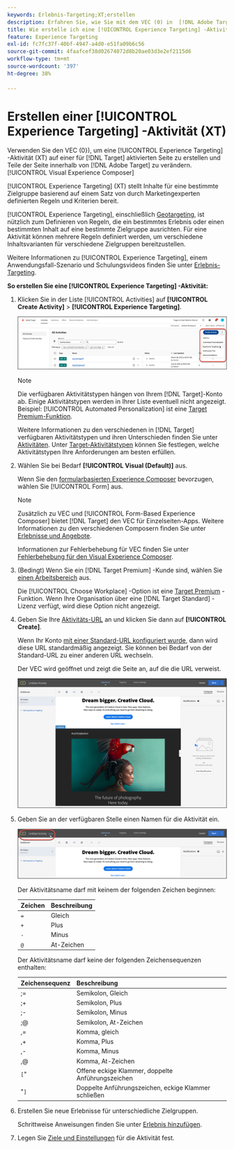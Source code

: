 ```yaml
---
keywords: Erlebnis-Targeting;XT;erstellen
description: Erfahren Sie, wie Sie mit dem VEC (0) in  [!DNL Adobe Target]  eine [!UICONTROL Experience Targeting] -Aktivität (XT) erstellen.[!UICONTROL Visual Experience Composer]
title: Wie erstelle ich eine [!UICONTROL Experience Targeting] -Aktivität?
feature: Experience Targeting
exl-id: fc7fc37f-40bf-4947-a4d0-e51fa09b6c56
source-git-commit: 4faafcef38d02674072d8b20ae03d3e2ef2115d6
workflow-type: tm+mt
source-wordcount: '397'
ht-degree: 38%

---
```


# Erstellen einer [!UICONTROL Experience Targeting] -Aktivität (XT)

Verwenden Sie den VEC (0}), um eine [!UICONTROL Experience Targeting] -Aktivität (XT) auf einer für [!DNL Target] aktivierten Seite zu erstellen und Teile der Seite innerhalb von [!DNL Adobe Target] zu verändern.[!UICONTROL Visual Experience Composer]

[!UICONTROL Experience Targeting] (XT) stellt Inhalte für eine bestimmte Zielgruppe basierend auf einem Satz von durch Marketingexperten definierten Regeln und Kriterien bereit.

[!UICONTROL Experience Targeting], einschließlich [Geotargeting](/help/main/c-target/c-audiences/c-target-rules/geo.md), ist nützlich zum Definieren von Regeln, die ein bestimmtes Erlebnis oder einen bestimmten Inhalt auf eine bestimmte Zielgruppe ausrichten. Für eine Aktivität können mehrere Regeln definiert werden, um verschiedene Inhaltsvarianten für verschiedene Zielgruppen bereitzustellen.

Weitere Informationen zu [!UICONTROL Experience Targeting], einem Anwendungsfall-Szenario und Schulungsvideos finden Sie unter [Erlebnis-Targeting](/help/main/c-activities/t-experience-target/experience-target.md).

**So erstellen Sie eine [!UICONTROL Experience Targeting] -Aktivität:**

1. Klicken Sie in der Liste [!UICONTROL Activities] auf **[!UICONTROL Create Activity]** > **[!UICONTROL Experience Targeting]**.

   ![Aktivität erstellen > Erlebnis-Targeting](/help/main/c-activities/t-experience-target/t-xt-create/assets/xt_select-1.png)

   >[!NOTE]
   >
   >Die verfügbaren Aktivitätstypen hängen von Ihrem [!DNL Target]-Konto ab. Einige Aktivitätstypen werden in Ihrer Liste eventuell nicht angezeigt. Beispiel: [!UICONTROL Automated Personalization] ist eine [Target Premium-Funktion](/help/main/c-intro/intro.md#premium).
   >
   >Weitere Informationen zu den verschiedenen in [!DNL Target] verfügbaren Aktivitätstypen und ihren Unterschieden finden Sie unter [Aktivitäten](/help/main/c-activities/activities.md#concept_D317A95A1AB54674BA7AB65C7985BA03). Unter [Target-Aktivitätstypen](/help/main/c-activities/target-activities-guide.md) können Sie festlegen, welche Aktivitätstypen Ihre Anforderungen am besten erfüllen.

1. Wählen Sie bei Bedarf **[!UICONTROL Visual (Default)]** aus.

   Wenn Sie den [formularbasierten Experience Composer](/help/main/c-experiences/form-experience-composer.md) bevorzugen, wählen Sie [!UICONTROL Form] aus.

   >[!NOTE]
   >
   >Zusätzlich zu VEC und [!UICONTROL Form-Based Experience Composer] bietet [!DNL Target] den VEC für Einzelseiten-Apps. Weitere Informationen zu den verschiedenen Composern finden Sie unter [Erlebnisse und Angebote](/help/main/c-experiences/experiences.md).
   >
   >Informationen zur Fehlerbehebung für VEC finden Sie unter [Fehlerbehebung für den Visual Experience Composer](/help/main/c-experiences/c-visual-experience-composer/r-troubleshoot-composer/troubleshoot-composer.md).

1. (Bedingt) Wenn Sie ein [!DNL Target Premium] -Kunde sind, wählen Sie [einen Arbeitsbereich](/help/main/administrating-target/c-user-management/property-channel/property-channel.md) aus.

   Die [!UICONTROL Choose Workplace] -Option ist eine [Target Premium](/help/main/c-intro/intro.md) -Funktion. Wenn Ihre Organisation über eine [!DNL Target Standard] -Lizenz verfügt, wird diese Option nicht angezeigt.

1. Geben Sie Ihre [Aktivitäts-URL](/help/main/c-activities/t-experience-target/t-xt-create/xt-activity-url.md#concept_D28549AAA0A14E3BB5F05F32BE8ABC90) an und klicken Sie dann auf **[!UICONTROL Create]**.

   Wenn Ihr Konto [mit einer Standard-URL konfiguriert wurde](/help/main/administrating-target/visual-experience-composer-set-up.md), dann wird diese URL standardmäßig angezeigt. Sie können bei Bedarf von der Standard-URL zu einer anderen URL wechseln.

   Der VEC wird geöffnet und zeigt die Seite an, auf die die URL verweist.

   ![Erlebnis-Targeting-Aktivität im VEC](/help/main/c-activities/t-experience-target/t-xt-create/assets/xt-in-vec.png)

1. Geben Sie an der verfügbaren Stelle einen Namen für die Aktivität ein.

   ![Namensfeld](/help/main/c-activities/t-experience-target/t-xt-create/assets/xt_name-new.png)

   Der Aktivitätsname darf mit keinem der folgenden Zeichen beginnen:

   | Zeichen | Beschreibung |
   |--- |--- |
   | `=` | Gleich |
   | `+` | Plus |
   | `-` | Minus |
   | `@` | At-Zeichen |

   Der Aktivitätsname darf keine der folgenden Zeichensequenzen enthalten:

   | Zeichensequenz | Beschreibung |
   |--- |--- |
   | ;= | Semikolon, Gleich |
   | ;+ | Semikolon, Plus |
   | ;- | Semikolon, Minus |
   | ;@ | Semikolon, At-Zeichen |
   | ,= | Komma, gleich |
   | ,+ | Komma, Plus |
   | ,- | Komma, Minus |
   | ,@ | Komma, At-Zeichen |
   | `[`&quot; | Offene eckige Klammer, doppelte Anführungszeichen |
   | &quot;`]` | Doppelte Anführungszeichen, eckige Klammer schließen |

1. Erstellen Sie neue Erlebnisse für unterschiedliche Zielgruppen.

   Schrittweise Anweisungen finden Sie unter [Erlebnis hinzufügen](/help/main/c-activities/t-experience-target/t-xt-create/xt-add-experience.md).

1. Legen Sie [Ziele und Einstellungen](/help/main/c-activities/t-experience-target/t-xt-create/xt-goals-and-settings.md#reference_B25389FD6F3A4989801E740364B089CC) für die Aktivität fest.
